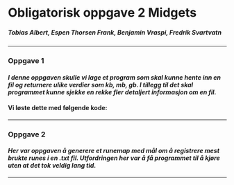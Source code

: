 # Obligatorisk oppgave 2 Midgets

##### _Tobias Albert_, _Espen Thorsen Frank_, _Benjamin Vraspi_, _Fredrik Svartvatn_

----------------------------------------------------------------------------------

### Oppgave 1  

#### _I denne oppgaven skulle vi lage et program som skal kunne hente inn en fil og returnere ulike verdier som kb, mb, gb. I tillegg til det skal programmet kunne sjekke en rekke fler detaljert informasjon om en fil._  
#### Vi løste dette med følgende kode: 

----------------------------------------------------------------------------------


### Oppgave 2

#### _Her var oppgaven å generere et runemap med mål om å registrere mest brukte runes i en .txt fil. Utfordringen  her var å få programmet til å kjøre uten at det tok veldig lang tid._ 

------------------------------------------------------------------------------------
